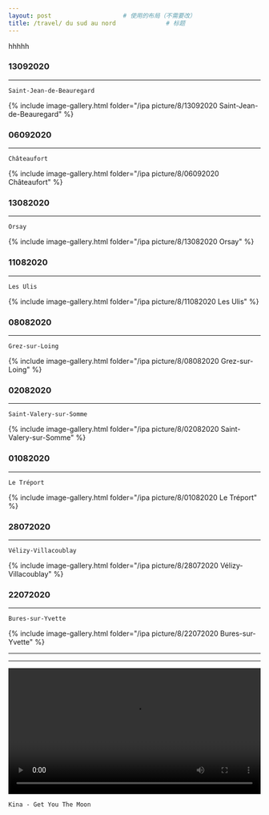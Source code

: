 ```yaml
---
layout: post   				    # 使用的布局（不需要改）
title: /travel/ du sud au nord				# 标题
---
```



<!-- require APlayer -->
<link rel="stylesheet" href="https://cdn.jsdelivr.net/npm/aplayer/dist/APlayer.min.css">
<script src="https://cdn.jsdelivr.net/npm/aplayer/dist/APlayer.min.js"></script>
<!-- require MetingJS -->
<script src="https://cdn.jsdelivr.net/npm/meting@2/dist/Meting.min.js"></script>

<div style="opacity:0.7">
    <meting-js
        server="netease"
        type="playlist"
        id="2486559481"
        volume="0.3"
        >
    </meting-js>
</div>

<script>
    ap = null
    Object.defineProperty(document.querySelector('meting-js'),"aplayer",{
        set: function(aplayer) {
            ap=aplayer
            ready();
        }
    });
    
    isRecover = false;
    function ready(){
        ap.on('canplay', function () {
            if(!isRecover){
                if(localStorage.getItem("musicIndex") != null){
                    musicIndex = localStorage.getItem("musicIndex");
                    musicTime = localStorage.getItem("musicTime");
                    if(ap.list.index != musicIndex){
                        ap.list.switch(musicIndex);
                    }else{
                        ap.seek(musicTime);
                        ap.play();
                        localStorage.clear();
                        isRecover = true;
                    }
                }else{
                    isRecover = true;
                }
            }
        });
    }

    window.onbeforeunload = function(event) {
        if(!ap.audio.paused){
            musicIndex = ap.list.index;
            musicTime = ap.audio.currentTime;
            localStorage.setItem("musicIndex",musicIndex);
            localStorage.setItem("musicTime",musicTime);
        }
    };
</script>

hhhhh

### 13092020  ###
----
`Saint-Jean-de-Beauregard`

{% include image-gallery.html folder="/ipa picture/8/13092020 Saint-Jean-de-Beauregard" %}

### 06092020  ###
----
`Châteaufort`

{% include image-gallery.html folder="/ipa picture/8/06092020 Châteaufort" %}

### 13082020  ###
----
`Orsay`

{% include image-gallery.html folder="/ipa picture/8/13082020 Orsay" %}

### 11082020  ###
----
`Les Ulis`

{% include image-gallery.html folder="/ipa picture/8/11082020 Les Ulis" %}

### 08082020  ###
----
`Grez-sur-Loing`

{% include image-gallery.html folder="/ipa picture/8/08082020 Grez-sur-Loing" %}

### 02082020  ###
----
`Saint-Valery-sur-Somme`

{% include image-gallery.html folder="/ipa picture/8/02082020 Saint-Valery-sur-Somme" %}

### 01082020  ###
----
`Le Tréport`

{% include image-gallery.html folder="/ipa picture/8/01082020 Le Tréport" %}

### 28072020  ###
----
`Vélizy-Villacoublay`

{% include image-gallery.html folder="/ipa picture/8/28072020 Vélizy-Villacoublay" %}


### 22072020  ###
----
`Bures-sur-Yvette`

{% include image-gallery.html folder="/ipa picture/8/22072020 Bures-sur-Yvette" %}

----
----

<video width="100%" height="auto" controls>
<source src="https://raw.githubusercontent.com/startadaywithasmile/startadaywithasmile.github.io/master/ipa%20picture/8/Kina%20-%20Get%20You%20The%20Moon.mp4">
</video>

`Kina - Get You The Moon`
